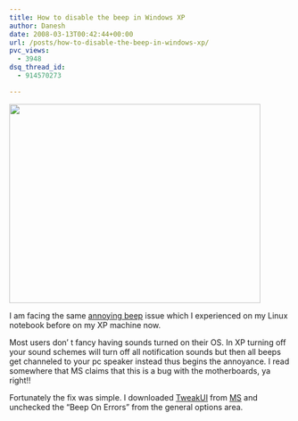 ```yaml
---
title: How to disable the beep in Windows XP
author: Danesh
date: 2008-03-13T00:42:44+00:00
url: /posts/how-to-disable-the-beep-in-windows-xp/
pvc_views:
  - 3948
dsq_thread_id:
  - 914570273

---
```

<img loading="lazy" src="http://farm3.static.flickr.com/2262/2328065253_3ee512fbee_o.jpg" height="357" width="450" />

I am facing the same [annoying beep][1] issue which I experienced on my Linux notebook before on my XP machine now.

Most users don&#8217; t fancy having sounds turned on their OS. In XP turning off your sound schemes will turn off all notification sounds but then all beeps get channeled to your pc speaker instead thus begins the annoyance. I read somewhere that MS claims that this is a bug with the motherboards, ya right!!

Fortunately the fix was simple. I downloaded [TweakUI][2] from [MS][3] and unchecked the &#8220;Beep On Errors&#8221; from the general options area.

 [1]: /posts/how-to-disable-the-beep-in-linux/
 [2]: http://download.microsoft.com/download/f/c/a/fca6767b-9ed9-45a6-b352-839afb2a2679/TweakUiPowertoySetup.exe
 [3]: http://www.microsoft.com/windowsxp/downloads/powertoys/xppowertoys.mspx